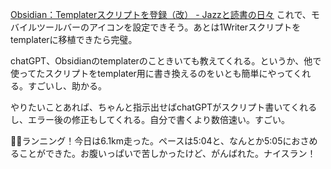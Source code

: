 [Obsidian：Templaterスクリプトを登録（改） - Jazzと読書の日々](https://wineroses.hatenablog.com/entry/2024/07/03/154544)
これで、モバイルツールバーのアイコンを設定できそう。あとは1Writerスクリプトをtemplaterに移植できたら完璧。

chatGPT、Obsidianのtemplaterのこときいても教えてくれる。というか、他で使ってたスクリプトをtemplater用に書き換えるのをいとも簡単にやってくれる。すごいし、助かる。

やりたいことあれば、ちゃんと指示出せばchatGPTがスクリプト書いてくれるし、エラー後の修正もしてくれる。自分で書くより数倍速い。すごい。

🏃‍♀️ランニング！今日は6.1km走った。ペースは5:04と、なんとか5:05におさめることができた。お腹いっぱいで苦しかったけど、がんばれた。ナイスラン！